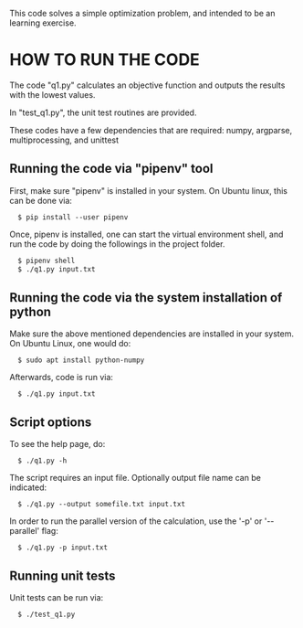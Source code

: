 This code solves a simple optimization problem, and intended to be an learning exercise.


# HOW TO RUN THE CODE

The code "q1.py" calculates an objective function and outputs the results with the lowest values.

In "test_q1.py", the unit test routines are provided.

These codes have a few dependencies that are required: numpy, argparse, multiprocessing, and unittest

##  Running the code via "pipenv" tool

First, make sure "pipenv" is installed in your system. On Ubuntu linux, this can be done via:

```
  $ pip install --user pipenv
```

Once, pipenv is installed, one can start the virtual environment shell, and run the code by doing the followings in the project folder.

```sh
  $ pipenv shell
  $ ./q1.py input.txt
```

##  Running the code via the system installation of python

Make sure the above mentioned dependencies are installed in your system. On Ubuntu Linux, one would do:

```
  $ sudo apt install python-numpy
```

Afterwards, code is run via:

```
  $ ./q1.py input.txt
```

##  Script options

To see the help page, do:
```
  $ ./q1.py -h
```

The script requires an input file. Optionally output file name can be indicated:
```
  $ ./q1.py --output somefile.txt input.txt
```

In order to run the parallel version of the calculation, use the '-p' or '--parallel' flag:
```
  $ ./q1.py -p input.txt
```

## Running unit tests

Unit tests can be run via:
```
  $ ./test_q1.py
```
